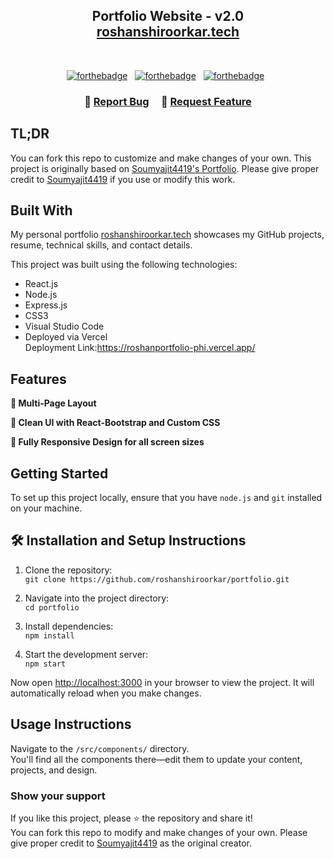 <h2 align="center">
  Portfolio Website - v2.0<br/>
  <a href="https://roshan.vercel.app/" target="_blank">roshanshiroorkar.tech</a>
</h2>

<br/>

<center>

[![forthebadge](https://forthebadge.com/images/badges/built-with-love.svg)](https://forthebadge.com) &nbsp;
[![forthebadge](https://forthebadge.com/images/badges/made-with-javascript.svg)](https://forthebadge.com) &nbsp;
[![forthebadge](https://forthebadge.com/images/badges/open-source.svg)](https://forthebadge.com) &nbsp;

</center>

<h3 align="center">
    🔹
    <a href="https://github.com/roshanshiroorkar/portfolio/issues">Report Bug</a> &nbsp; &nbsp;
    🔹
    <a href="https://github.com/roshanshiroorkar/portfolio/issues">Request Feature</a>
</h3>

## TL;DR

You can fork this repo to customize and make changes of your own. This project is originally based on [Soumyajit4419's Portfolio](https://github.com/soumyajit4419/Portfolio). Please give proper credit to [Soumyajit4419](https://github.com/soumyajit4419) if you use or modify this work.

## Built With

My personal portfolio [roshanshiroorkar.tech](https://roshan.vercel.app/) showcases my GitHub projects, resume, technical skills, and contact details.

This project was built using the following technologies:

- React.js  
- Node.js  
- Express.js  
- CSS3  
- Visual Studio Code  
- Deployed via Vercel  
Deployment Link:https://roshanportfolio-phi.vercel.app/
## Features

**📖 Multi-Page Layout**

**🎨 Clean UI with React-Bootstrap and Custom CSS**

**📱 Fully Responsive Design for all screen sizes**

## Getting Started

To set up this project locally, ensure that you have `node.js` and `git` installed on your machine.

## 🛠 Installation and Setup Instructions

1. Clone the repository:  
   `git clone https://github.com/roshanshiroorkar/portfolio.git`

2. Navigate into the project directory:  
   `cd portfolio`

3. Install dependencies:  
   `npm install`

4. Start the development server:  
   `npm start`

Now open [http://localhost:3000](http://localhost:3000) in your browser to view the project. It will automatically reload when you make changes.

## Usage Instructions

Navigate to the `/src/components/` directory.  
You'll find all the components there—edit them to update your content, projects, and design.

### Show your support

If you like this project, please ⭐ the repository and share it!  
You can fork this repo to modify and make changes of your own. Please give proper credit to [Soumyajit4419](https://github.com/soumyajit4419) as the original creator.
